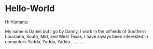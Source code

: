 # Hello-World

Hi Humans;

My name is Daniel but I go by Danny,  I work in the oilfields of Southern Louisiana, South, Mid, and West Texas,
I have always been interested in computers
Yadda, Yadda, Yadda..............
